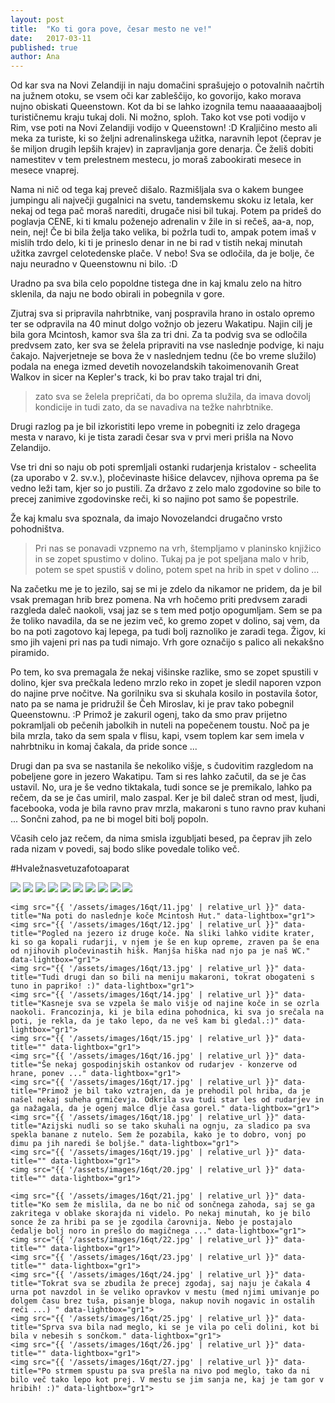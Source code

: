 ```yaml
---
layout: post
title:  "Ko ti gora pove, česar mesto ne ve!"
date:   2017-03-11
published: true
author: Ana
---
```


<p class="intro"><span class="dropcap">O</span>d kar sva na Novi Zelandiji in naju domačini sprašujejo o potovalnih načrtih na južnem otoku, se vsem oči kar zableščijo, ko govorijo, kako morava nujno obiskati Queenstown. Kot da bi se lahko izognila temu naaaaaaaajbolj turističnemu kraju tukaj doli. Ni možno, sploh. Tako kot vse poti vodijo v Rim, vse poti na Novi Zelandiji vodijo v Queenstown! :D Kraljičino mesto ali meka za turiste, ki so željni adrenalinskega užitka, naravnih lepot (čeprav je še miljon drugih lepših krajev) in zapravljanja gore denarja. Če želiš dobiti namestitev v tem prelestnem mestecu, jo moraš zabookirati mesece in mesece vnaprej.</p>

Nama ni nič od tega kaj preveč dišalo. Razmišljala sva o kakem bungee jumpingu ali največji gugalnici na svetu, tandemskemu skoku iz letala, ker nekaj od tega pač moraš narediti, drugače nisi bil tukaj. Potem pa prideš do poglavja CENE, ki ti kmalu poženejo adrenalin v žile in si rečeš, aa-a, nop, nein, nej! Če bi bila želja tako velika, bi požrla tudi to, ampak potem imaš v mislih trdo delo, ki ti je prineslo denar in ne bi rad v tistih nekaj minutah užitka zavrgel celotedenske plače. V nebo! Sva se odločila, da je bolje, če naju neuradno v Queenstownu ni bilo. :D 

Uradno pa sva bila celo popoldne tistega dne in kaj kmalu zelo na hitro sklenila, da naju ne bodo obirali in pobegnila v gore. 

Zjutraj sva si pripravila nahrbtnike, vanj pospravila hrano in ostalo opremo ter se odpravila na 40 minut dolgo vožnjo ob jezeru Wakatipu. Najin cilj je bila gora Mcintosh, kamor sva šla za tri dni. Za ta podvig sva se odločila predvsem zato, ker sva se želela pripraviti na vse naslednje podvige, ki naju čakajo. Najverjetneje se bova že v naslednjem tednu (če bo vreme služilo) podala na enega izmed devetih novozelandskih takoimenovanih Great Walkov in sicer na Kepler's track, ki bo prav tako trajal tri dni, 

<blockquote>zato sva se želela prepričati, da bo oprema služila, da imava dovolj kondicije in tudi zato, da se navadiva na težke nahrbtnike.</blockquote>

Drugi razlog pa je bil izkoristiti lepo vreme in pobegniti iz zelo dragega mesta v naravo, ki je tista zaradi česar sva v prvi meri prišla na Novo Zelandijo.

Vse tri dni so naju ob poti spremljali ostanki rudarjenja kristalov - scheelita (za uporabo v 2. sv.v.), pločevinaste hišice delavcev, njihova oprema pa še vedno leži tam, kjer so jo pustili. Za državo z zelo malo zgodovine so bile to precej zanimive zgodovinske reči, ki so najino pot samo še popestrile. 

Že kaj kmalu sva spoznala, da imajo Novozelandci drugačno vrsto pohodništva. 

<blockquote> Pri nas se ponavadi vzpnemo na vrh, štempljamo v planinsko knjižico in se zopet spustimo v dolino. Tukaj pa je pot speljana malo v hrib, potem se spet spustiš v dolino, potem spet na hrib in spet v dolino ...</blockquote>

Na začetku me je to jezilo, saj se mi je zdelo da nikamor ne pridem, da je bil vsak premagan hrib brez pomena. Na vrh hočemo priti predvsem zaradi razgleda daleč naokoli, vsaj jaz se s tem med potjo opogumljam. Sem se pa že toliko navadila, da se ne jezim več, ko gremo zopet v dolino, saj vem, da bo na poti zagotovo kaj lepega, pa tudi bolj raznoliko je zaradi tega. Žigov, ki smo jih vajeni pri nas pa tudi nimajo. Vrh gore označijo s palico ali nekakšno piramido.

Po tem, ko sva premagala že nekaj višinske razlike, smo se zopet spustili v dolino, kjer sva prečkala ledeno mrzlo reko in zopet je sledil naporen vzpon do najine prve nočitve. Na gorilniku sva si skuhala kosilo in postavila šotor, nato pa se nama je pridružil še Čeh Miroslav, ki je prav tako pobegnil Queenstownu. :P Primož je zakuril ogenj, tako da smo prav prijetno pokramljali ob pečenih jabolkih in nuteli na popečenem toustu. Noč pa je bila mrzla, tako da sem spala v flisu, kapi, vsem toplem kar sem imela v nahrbtniku in komaj čakala, da pride sonce ...

Drugi dan pa sva se nastanila še nekoliko višje, s čudovitim razgledom na pobeljene gore in jezero Wakatipu. Tam si res lahko začutil, da se je čas ustavil. No, ura je še vedno tiktakala, tudi sonce se je premikalo, lahko pa rečem, da se je čas umiril, malo zaspal. Ker je bil daleč stran od mest, ljudi, facebooka, voda je bila ravno prav mrzla, makaroni s tuno ravno prav kuhani ... Sončni zahod, pa ne bi mogel biti bolj popoln.

Včasih celo jaz rečem, da nima smisla izgubljati besed, pa čeprav jih zelo rada nizam v povedi, saj bodo slike povedale toliko več. 

#Hvaležnasvetuzafotoaparat

<div class="photoset-grid" data-layout="333333333">
    <img src="{{ '/assets/images/16qt/01.jpg' | relative_url }}" data-title="Djmo si nardit kitke, da ne bo dela z lasmi v hribih, pa da mi bo Primož lahko še tri dni govoru Pika Nogavička. :P" data-lightbox="gr1">
    <img src="{{ '/assets/images/16qt/02.jpg' | relative_url }}" data-title="Eden izmed vhodov v rudnik, v katerem so rudarji kopali scheelit. Še vedno se vidijo tiri in nekaj opreme, ki leži na tleh. Vhod v rudnik je nevaren, saj se kamenje ruši iz stropa, zato sva vanj samo pokukala." data-lightbox="gr1">
    <img src="{{ '/assets/images/16qt/03.jpg' | relative_url }}" data-title="Na začetku je bila pot precej položna in prijetna za nošenje težkih nahrbtnikov." data-lightbox="gr1">
    <img src="{{ '/assets/images/16qt/04.jpg' | relative_url }}" data-title="Spustila sva se v dolino in prečkala reko. Bila je precej deroča in mrzla, tako da sva poiskala najbolj varno varianto, vendar brez sezuvanja čevljev ni šlo." data-lightbox="gr1">
    <img src="{{ '/assets/images/16qt/05.jpg' | relative_url }}" data-title="" data-lightbox="gr1">
    <img src="{{ '/assets/images/16qt/06.jpg' | relative_url }}" data-title="Ko sva prišla na cilj, sva najprej postavila najin čisto nov šotor, vhod pa obrnila proti razgledu na jezero Wakatipu." data-lightbox="gr1">
    <img src="{{ '/assets/images/16qt/07.jpg' | relative_url }}" data-title="Če bi se spomnila, da lahko zakuriva ogenj, bi vzela kakšne klobase s sabo, tokrat pa sva se morala zadovoljiti s pečenimi jabolki. :)" data-lightbox="gr1">
    <img src="{{ '/assets/images/16qt/08.jpg' | relative_url }}" data-title="In sva se zbudila v prvo jutro zelooo mrzle noči (T so bile zagotovo okoli 5 stopinj Celzija, če ne celo manj ...)" data-lightbox="gr1">
    <img src="{{ '/assets/images/16qt/09.jpg' | relative_url }}" data-title="Koliba v kateri je spal Miroslav verjetno ni bila veliko toplejša." data-lightbox="gr1">
    <img src="{{ '/assets/images/16qt/10.jpg' | relative_url }}" data-title="Happy feets, nov čudovit dan je pred nama! :D" data-lightbox="gr1">
    
    <img src="{{ '/assets/images/16qt/11.jpg' | relative_url }}" data-title="Na poti do naslednje koče Mcintosh Hut." data-lightbox="gr1">
    <img src="{{ '/assets/images/16qt/12.jpg' | relative_url }}" data-title="Pogled na jezero iz druge koče. Na sliki lahko vidite krater, ki so ga kopali rudarji, v njem je še en kup opreme, zraven pa še ena od njihovih pločevinastih hišk. Manjša hiška nad njo pa je naš WC." data-lightbox="gr1">
    <img src="{{ '/assets/images/16qt/13.jpg' | relative_url }}" data-title="Tudi drugi dan so bili na meniju makaroni, tokrat obogateni s tuno in papriko! :)" data-lightbox="gr1">
    <img src="{{ '/assets/images/16qt/14.jpg' | relative_url }}" data-title="Kasneje sva se vzpela še malo višje od najine koče in se ozrla naokoli. Francozinja, ki je bila edina pohodnica, ki sva jo srečala na poti, je rekla, da je tako lepo, da ne veš kam bi gledal.:)" data-lightbox="gr1">
    <img src="{{ '/assets/images/16qt/15.jpg' | relative_url }}" data-title="" data-lightbox="gr1">
    <img src="{{ '/assets/images/16qt/16.jpg' | relative_url }}" data-title="Še nekaj gospodinjskih ostankov od rudarjev - konzerve od hrane, ponev ..." data-lightbox="gr1">
    <img src="{{ '/assets/images/16qt/17.jpg' | relative_url }}" data-title="Primož je bil tako vztrajen, da je prehodil pol hriba, da je našel nekaj suheha grmičevja. Odkrila sva tudi star les od rudarjev in ga nažagala, da je ogenj malce dlje časa gorel." data-lightbox="gr1">
    <img src="{{ '/assets/images/16qt/18.jpg' | relative_url }}" data-title="Azijski nudli so se tako skuhali na ognju, za sladico pa sva spekla banane z nutelo. Sem že pozabila, kako je to dobro, vonj po dimu pa jih naredi še boljše." data-lightbox="gr1">
    <img src="{{ '/assets/images/16qt/19.jpg' | relative_url }}" data-title="" data-lightbox="gr1">
    <img src="{{ '/assets/images/16qt/20.jpg' | relative_url }}" data-title="" data-lightbox="gr1">

    <img src="{{ '/assets/images/16qt/21.jpg' | relative_url }}" data-title="Ko sem že mislila, da ne bo nič od sončnega zahoda, saj se ga zakritega v oblake skorajda ni videlo. Po nekaj minutah, ko je bilo sonce že za hribi pa se je zgodila čarovnija. Nebo je postajalo čedalje bolj noro in prešlo do magičnega ..." data-lightbox="gr1">
    <img src="{{ '/assets/images/16qt/22.jpg' | relative_url }}" data-title="" data-lightbox="gr1">
    <img src="{{ '/assets/images/16qt/23.jpg' | relative_url }}" data-title="" data-lightbox="gr1">
    <img src="{{ '/assets/images/16qt/24.jpg' | relative_url }}" data-title="Tokrat sva se zbudila že precej zgodaj, saj naju je čakala 4 urna pot navzdol in še veliko opravkov v mestu (med njimi umivanje po dolgem času brez tuša, pisanje bloga, nakup novih nogavic in ostalih reči ...) " data-lightbox="gr1">
    <img src="{{ '/assets/images/16qt/25.jpg' | relative_url }}" data-title="Sprva sva bila nad meglo, ki se je vila po celi dolini, kot bi bila v nebesih s sončkom." data-lightbox="gr1">
    <img src="{{ '/assets/images/16qt/26.jpg' | relative_url }}" data-title="" data-lightbox="gr1">
    <img src="{{ '/assets/images/16qt/27.jpg' | relative_url }}" data-title="Po strmem spustu pa sva prešla na nivo pod meglo, tako da ni bilo več tako lepo kot prej. V mestu se jim sanja ne, kaj je tam gor v hribih! :)" data-lightbox="gr1">
</div><br/>



